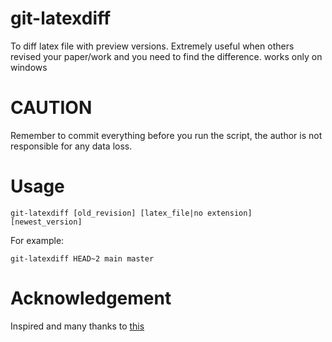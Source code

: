 # git-latexdiff
To diff latex file with preview versions.
Extremely useful when others revised your paper/work and you need to find the difference.
works only on windows


# CAUTION
Remember to commit everything before you run the script, the author is not responsible for any data loss.


# Usage

`git-latexdiff [old_revision] [latex_file|no extension] [newest_version]`

For example:

`git-latexdiff HEAD~2 main master`

# Acknowledgement
Inspired and many thanks to [this](https://chemicalkinetics.wordpress.com/2014/07/24/git-latexdiff-batch-script-for-windows/)


